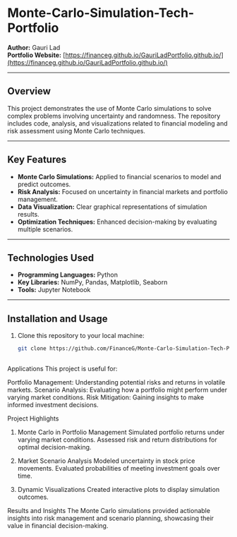# Monte-Carlo-Simulation-Tech-Portfolio

**Author:** Gauri Lad  
**Portfolio Website:** [https://financeg.github.io/GauriLadPortfolio.github.io/](https://financeg.github.io/GauriLadPortfolio.github.io/)  

---

## Overview
This project demonstrates the use of Monte Carlo simulations to solve complex problems involving uncertainty and randomness. The repository includes code, analysis, and visualizations related to financial modeling and risk assessment using Monte Carlo techniques.  

---

## Key Features
- **Monte Carlo Simulations:** Applied to financial scenarios to model and predict outcomes.
- **Risk Analysis:** Focused on uncertainty in financial markets and portfolio management.
- **Data Visualization:** Clear graphical representations of simulation results.
- **Optimization Techniques:** Enhanced decision-making by evaluating multiple scenarios.  

---

## Technologies Used
- **Programming Languages:** Python  
- **Key Libraries:** NumPy, Pandas, Matplotlib, Seaborn  
- **Tools:** Jupyter Notebook  

---

## Installation and Usage
1. Clone this repository to your local machine:  
   ```bash
   git clone https://github.com/FinanceG/Monte-Carlo-Simulation-Tech-Portfolio.git
  
Applications
This project is useful for:

Portfolio Management: Understanding potential risks and returns in volatile markets.
Scenario Analysis: Evaluating how a portfolio might perform under varying market conditions.
Risk Mitigation: Gaining insights to make informed investment decisions.

Project Highlights

1. Monte Carlo in Portfolio Management
Simulated portfolio returns under varying market conditions.
Assessed risk and return distributions for optimal decision-making.

2. Market Scenario Analysis
Modeled uncertainty in stock price movements.
Evaluated probabilities of meeting investment goals over time.

3. Dynamic Visualizations
Created interactive plots to display simulation outcomes.

Results and Insights
The Monte Carlo simulations provided actionable insights into risk management and scenario planning, showcasing their value in financial decision-making.
